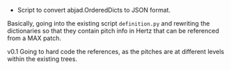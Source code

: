 * Script to convert abjad.OrderedDicts to JSON format.

Basically, going into the existing script `definition.py` and rewriting the dictionaries so
that they contain pitch info in Hertz that can be referenced from a MAX patch.

v0.1
Going to hard code the references, as the pitches are at different levels
within the existing trees.
